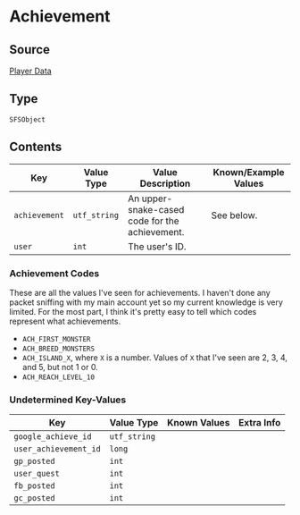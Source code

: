 # Achievement

## Source

[Player Data](../player)

## Type

`SFSObject`

## Contents

| Key | Value Type | Value Description | Known/Example Values |
|-|-|-|-|
| `achievement` | `utf_string` | An upper-snake-cased code for the achievement. | See below. |
| `user` | `int` | The user's ID. |

### Achievement Codes

These are all the values I've seen for achievements. I haven't done any packet sniffing with my main account yet so my current knowledge is very limited. For the most part, I think it's pretty easy to tell which codes represent what achievements.

* `ACH_FIRST_MONSTER`
* `ACH_BREED_MONSTERS`
* `ACH_ISLAND_X`, where `X` is a number. Values of `X` that I've seen are 2, 3, 4, and 5, but not 1 or 0.
* `ACH_REACH_LEVEL_10`

### Undetermined Key-Values

| Key | Value Type | Known Values | Extra Info |
|-|-|-|-|
| `google_achieve_id` | `utf_string` |
| `user_achievement_id` | `long` |
| `gp_posted` | `int` |
| `user_quest` | `int` |
| `fb_posted` | `int` |
| `gc_posted` | `int` |